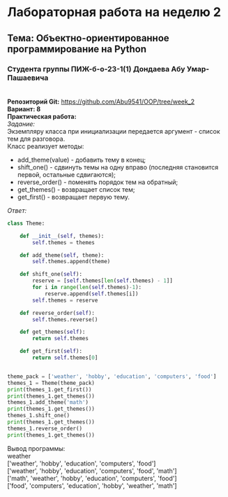 # Лабораторная работа на неделю 2
## **Тема**: Объектно-ориентированное программирование на Python 
### Студента группы ПИЖ-б-о-23-1(1) Дондаева Абу Умар-Пашаевича <br><br>
**Репозиторий Git:** https://github.com/Abu9541/OOP/tree/week_2  
**Вариант: 8**  
**Практическая работа:**  
*Задание:*  
Экземпляру класса при инициализации передается аргумент - список тем для разговора.  
Класс реализует методы:
- add_theme(value) - добавить тему в конец;
- shift_one() - сдвинуть темы на одну вправо (последняя становится первой, остальные сдвигаются);
- reverse_order() - поменять порядок тем на обратный;
- get_themes() - возвращает список тем;
- get_first() - возвращает первую тему.  

*Ответ:*  
```python
class Theme:

    def __init__(self, themes):
        self.themes = themes

    def add_theme(self, theme):
        self.themes.append(theme)

    def shift_one(self):
        reserve = [self.themes[len(self.themes) - 1]]
        for i in range(len(self.themes)-1):
            reserve.append(self.themes[i])
        self.themes = reserve

    def reverse_order(self):
        self.themes.reverse()

    def get_themes(self):
        return self.themes

    def get_first(self):
        return self.themes[0]


theme_pack = ['weather', 'hobby', 'education', 'computers', 'food']
themes_1 = Theme(theme_pack)
print(themes_1.get_first())
print(themes_1.get_themes())
themes_1.add_theme('math')
print(themes_1.get_themes())
themes_1.shift_one()
print(themes_1.get_themes())
themes_1.reverse_order()
print(themes_1.get_themes())
```  
Вывод программы:  
weather  
['weather', 'hobby', 'education', 'computers', 'food']  
['weather', 'hobby', 'education', 'computers', 'food', 'math']  
['math', 'weather', 'hobby', 'education', 'computers', 'food']  
['food', 'computers', 'education', 'hobby', 'weather', 'math']  
